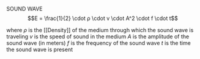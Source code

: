 

SOUND WAVE
$$E = \frac{1}{2} \cdot ρ \cdot v \cdot A^2 \cdot f \cdot t$$

where
	$ρ$ is the [[Density]] of the medium through which the sound wave is traveling 
	$v$ is the speed of sound in the medium
	$A$ is the amplitude of the sound wave (in meters)
	$f$ is the frequency of the sound wave 
	$t$ is the time the sound wave is present